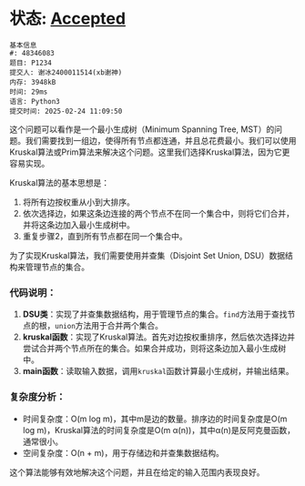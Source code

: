 # 状态: [Accepted](http://dsbpython.openjudge.cn/dspythonbook/solution/48346083/)

```
基本信息
#: 48346083
题目: P1234
提交人: 谢冰2400011514(xb谢神)
内存: 3948kB
时间: 29ms
语言: Python3
提交时间: 2025-02-24 11:09:50
```

这个问题可以看作是一个最小生成树（Minimum Spanning Tree, MST）的问题。我们需要找到一组边，使得所有节点都连通，并且总花费最小。我们可以使用Kruskal算法或Prim算法来解决这个问题。这里我们选择Kruskal算法，因为它更容易实现。

Kruskal算法的基本思想是：
1. 将所有边按权重从小到大排序。
2. 依次选择边，如果这条边连接的两个节点不在同一个集合中，则将它们合并，并将这条边加入最小生成树中。
3. 重复步骤2，直到所有节点都在同一个集合中。

为了实现Kruskal算法，我们需要使用并查集（Disjoint Set Union, DSU）数据结构来管理节点的集合。

### 代码说明：
1. **DSU类**：实现了并查集数据结构，用于管理节点的集合。`find`方法用于查找节点的根，`union`方法用于合并两个集合。
2. **kruskal函数**：实现了Kruskal算法。首先对边按权重排序，然后依次选择边并尝试合并两个节点所在的集合。如果合并成功，则将这条边加入最小生成树中。
3. **main函数**：读取输入数据，调用`kruskal`函数计算最小生成树，并输出结果。

### 复杂度分析：
- 时间复杂度：O(m log m)，其中m是边的数量。排序边的时间复杂度是O(m log m)，Kruskal算法的时间复杂度是O(m α(n))，其中α(n)是反阿克曼函数，通常很小。
- 空间复杂度：O(n + m)，用于存储边和并查集数据结构。

这个算法能够有效地解决这个问题，并且在给定的输入范围内表现良好。